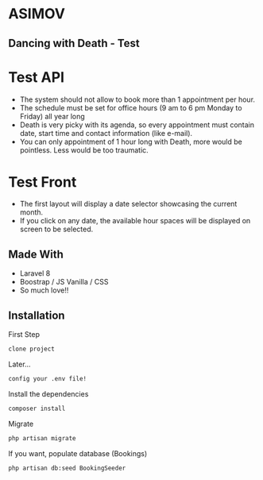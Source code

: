 # ASIMOV
## Dancing with Death - Test
# Test API
- The system should not allow to book more than 1
appointment per hour.
- The schedule must be set for office hours (9 am to 6
pm Monday to Friday) all year long
- Death is very picky with its agenda, so every
appointment must contain date, start time and contact
information (like e-mail).
- You can only appointment of 1 hour long with Death,
more would be pointless. Less would be too
traumatic.

# Test Front
- The first layout will display a date selector showcasing the current month.
- If you click on any date, the available hour spaces will be displayed on screen to be selected.

## Made With

- Laravel 8
- Boostrap / JS Vanilla / CSS 
- So much love!! 

## Installation

First Step
```sh
clone project
```

Later...
```sh
config your .env file!
```

Install the dependencies 

```sh
composer install
```


Migrate
```sh
php artisan migrate
```

If you want, populate database (Bookings) 

```sh
php artisan db:seed BookingSeeder
```




